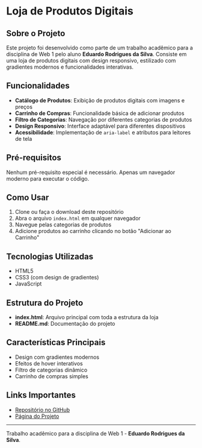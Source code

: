 # Loja de Produtos Digitais

## Sobre o Projeto

Este projeto foi desenvolvido como parte de um trabalho acadêmico para a disciplina de Web 1 pelo aluno **Eduardo Rodrigues da Silva**. Consiste em uma loja de produtos digitais com design responsivo, estilizado com gradientes modernos e funcionalidades interativas.

## Funcionalidades

- **Catálogo de Produtos**: Exibição de produtos digitais com imagens e preços
- **Carrinho de Compras**: Funcionalidade básica de adicionar produtos
- **Filtro de Categorias**: Navegação por diferentes categorias de produtos
- **Design Responsivo**: Interface adaptável para diferentes dispositivos
- **Acessibilidade**: Implementação de `aria-label` e atributos para leitores de tela

## Pré-requisitos

Nenhum pré-requisito especial é necessário. Apenas um navegador moderno para executar o código.

## Como Usar

1. Clone ou faça o download deste repositório
2. Abra o arquivo `index.html` em qualquer navegador
3. Navegue pelas categorias de produtos
4. Adicione produtos ao carrinho clicando no botão "Adicionar ao Carrinho"

## Tecnologias Utilizadas

- HTML5
- CSS3 (com design de gradientes)
- JavaScript

## Estrutura do Projeto

- **index.html**: Arquivo principal com toda a estrutura da loja
- **README.md**: Documentação do projeto

## Características Principais

- Design com gradientes modernos
- Efeitos de hover interativos
- Filtro de categorias dinâmico
- Carrinho de compras simples

## Links Importantes

- [Repositório no GitHub](#)
- [Página do Projeto](https://eduardobr2003.github.io/loja-virtual-Store-DevDu/)

---

Trabalho acadêmico para a disciplina de Web 1 - **Eduardo Rodrigues da Silva**.
